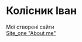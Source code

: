 # Колісник Іван
Мої створені сайти <br>
[Site_one "About me"](https://ivan.kolisnik.github.io/MySite/ "Натискай не бійся")
